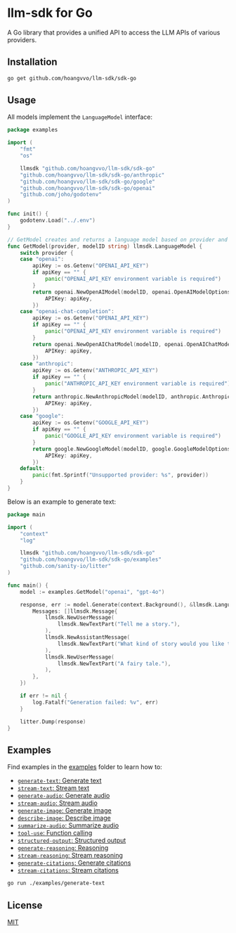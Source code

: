 # llm-sdk for Go

A Go library that provides a unified API to access the LLM APIs of various providers.

## Installation

```bash
go get github.com/hoangvvo/llm-sdk/sdk-go
```

## Usage

All models implement the `LanguageModel` interface:

```go
package examples

import (
	"fmt"
	"os"

	llmsdk "github.com/hoangvvo/llm-sdk/sdk-go"
	"github.com/hoangvvo/llm-sdk/sdk-go/anthropic"
	"github.com/hoangvvo/llm-sdk/sdk-go/google"
	"github.com/hoangvvo/llm-sdk/sdk-go/openai"
	"github.com/joho/godotenv"
)

func init() {
	godotenv.Load("../.env")
}

// GetModel creates and returns a language model based on provider and model ID
func GetModel(provider, modelID string) llmsdk.LanguageModel {
	switch provider {
	case "openai":
		apiKey := os.Getenv("OPENAI_API_KEY")
		if apiKey == "" {
			panic("OPENAI_API_KEY environment variable is required")
		}
		return openai.NewOpenAIModel(modelID, openai.OpenAIModelOptions{
			APIKey: apiKey,
		})
	case "openai-chat-completion":
		apiKey := os.Getenv("OPENAI_API_KEY")
		if apiKey == "" {
			panic("OPENAI_API_KEY environment variable is required")
		}
		return openai.NewOpenAIChatModel(modelID, openai.OpenAIChatModelOptions{
			APIKey: apiKey,
		})
	case "anthropic":
		apiKey := os.Getenv("ANTHROPIC_API_KEY")
		if apiKey == "" {
			panic("ANTHROPIC_API_KEY environment variable is required")
		}
		return anthropic.NewAnthropicModel(modelID, anthropic.AnthropicModelOptions{
			APIKey: apiKey,
		})
	case "google":
		apiKey := os.Getenv("GOOGLE_API_KEY")
		if apiKey == "" {
			panic("GOOGLE_API_KEY environment variable is required")
		}
		return google.NewGoogleModel(modelID, google.GoogleModelOptions{
			APIKey: apiKey,
		})
	default:
		panic(fmt.Sprintf("Unsupported provider: %s", provider))
	}
}
```

Below is an example to generate text:

```go
package main

import (
	"context"
	"log"

	llmsdk "github.com/hoangvvo/llm-sdk/sdk-go"
	"github.com/hoangvvo/llm-sdk/sdk-go/examples"
	"github.com/sanity-io/litter"
)

func main() {
	model := examples.GetModel("openai", "gpt-4o")

	response, err := model.Generate(context.Background(), &llmsdk.LanguageModelInput{
		Messages: []llmsdk.Message{
			llmsdk.NewUserMessage(
				llmsdk.NewTextPart("Tell me a story."),
			),
			llmsdk.NewAssistantMessage(
				llmsdk.NewTextPart("What kind of story would you like to hear?"),
			),
			llmsdk.NewUserMessage(
				llmsdk.NewTextPart("A fairy tale."),
			),
		},
	})

	if err != nil {
		log.Fatalf("Generation failed: %v", err)
	}

	litter.Dump(response)
}
```

## Examples

Find examples in the [examples](./examples/) folder to learn how to:

- [`generate-text`: Generate text](./examples/generate-text/main.go)
- [`stream-text`: Stream text](./examples/stream-text/main.go)
- [`generate-audio`: Generate audio](./examples/generate-audio/main.go)
- [`stream-audio`: Stream audio](./examples/stream-audio/main.go)
- [`generate-image`: Generate image](./examples/generate-image/main.go)
- [`describe-image`: Describe image](./examples/describe-image/main.go)
- [`summarize-audio`: Summarize audio](./examples/summarize-audio/main.go)
- [`tool-use`: Function calling](./examples/tool-use/main.go)
- [`structured-output`: Structured output](./examples/structured-output/main.go)
- [`generate-reasoning`: Reasoning](./examples/generate-reasoning/main.go)
- [`stream-reasoning`: Stream reasoning](./examples/stream-reasoning/main.go)
- [`generate-citations`: Generate citations](./examples/generate-citations/main.go)
- [`stream-citations`: Stream citations](./examples/stream-citations/main.go)

```bash
go run ./examples/generate-text
```

## License

[MIT](https://github.com/hoangvvo/llm-sdk/blob/main/LICENSE)
